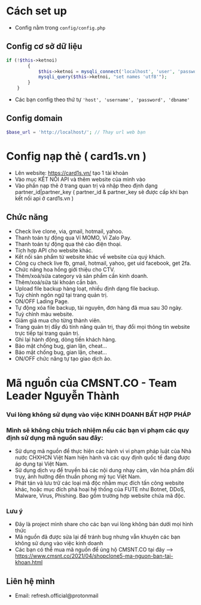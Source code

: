 # Cách set up
* Config nằm trong ```config/config.php```
## Config cơ sở dữ liệu
```php
if (!$this->ketnoi)
        {
            $this->ketnoi = mysqli_connect('localhost', 'user', 'password', 'dbname') or die ('Vui lòng kết nối đến DATABASE');
            mysqli_query($this->ketnoi, "set names 'utf8'");
        }
    }
````
* Các bạn config theo thứ tự ```'host', 'username', 'password', 'dbname'```
## Config domain
```php
$base_url = 'http://localhost/'; // Thay url web bạn
```
# Config nạp thẻ ( card1s.vn )
* Lên website: https://card1s.vn/ tạo 1 tài khoản
* Vào mục KẾT NỐI API và thêm website của mình vào
* Vào phần nạp thẻ ở trang quan trị và nhập theo định dạng partner_id|partner_key ( partner_id & partner_key sẽ được cấp khi bạn kết nối api ở card1s.vn )
## Chức năng
* Check live clone, via, gmail, hotmail, yahoo.
* Thanh toán tự động qua Ví MOMO, Ví Zalo Pay.
* Thanh toán tự động qua thẻ cào điện thoại.
* Tích hợp API cho website khác.
* Kết nối sản phẩm từ website khác về website của quý khách.
* Công cụ check live fb, gmail, hotmail, yahoo, get uid facebook, get 2fa.
* Chức năng hoa hồng giới thiệu cho CTV.
* Thêm/xoá/sửa category và sản phẩm cần kinh doanh.
* Thêm/xoá/sửa tài khoản cần bán.
* Upload file backup hàng loạt, nhiều định dạng file backup.
* Tuỳ chỉnh ngôn ngữ tại trang quản trị.
* ON/OFF Lading Page.
* Tự động xóa file backup, tài nguyên, đơn hàng đã mua sau 30 ngày.
* Tuỳ chỉnh màu website.
* Giảm giá mua cho từng thành viên.
* Trang quản trị đầy đủ tính năng quản trị, thay đổi mọi thông tin website trực tiếp tại trang quản trị.
* Ghi lại hành động, dòng tiền khách hàng.
* Bảo mật chống bug, gian lận, cheat...
* Bảo mật chống bug, gian lận, cheat...
* ON/OFF chức năng tự tạo giao dịch ảo.
# Mã nguồn của CMSNT.CO - Team Leader Nguyễn Thành
### Vui lòng không sử dụng vào việc KINH DOANH BẤT HỢP PHÁP
### Mình sẽ không chịu trách nhiệm nếu các bạn vi phạm các quy định sử dụng mã nguồn sau đây:
* Sử dụng mã nguồn để thực hiện các hành vi vi phạm pháp luật của Nhà nước CHXHCN Việt Nam hiện hành và các quy định quốc tế đang được áp dụng tại Việt Nam.
* Sử dụng dịch vụ để truyền bá các nội dung nhạy cảm, văn hóa phẩm đồi trụy, ảnh hưởng đến thuần phong mỹ tục Việt Nam.
* Phát tán và lưu trữ các loại mã độc nhằm mục đích tấn công website khác, hoặc mục đích phá hoại hệ thống của FUTE như Botnet, DDoS, Malware, Virus, Phishing. Bao gồm trường hợp website chứa mã độc.
### Lưu ý 
* Đây là project mình share cho các bạn vui lòng không bán dưới mọi hình thức
* Mã nguồn đã được sửa lại để tránh bug nhưng vẫn khuyên các bạn không sử dụng vào việc kinh doanh
* Các bạn có thể mua mã nguồn để ủng hộ CMSNT.CO tại đây --> https://www.cmsnt.co/2021/04/shopclone5-ma-nguon-ban-tai-khoan.html
## Liên hệ mình
* Email: refresh.official@protonmail
